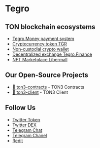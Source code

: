 Tegro
===========================

## TON blockchain ecosystems
- [Tegro.Money payment system](https://tegro.money)
- [Cryptocurrency token TGR](https://tegro.io)
- [Non-custodial crypto wallet](https://wallet.tegro.io)
- [Decentralized exchange Tegro.Finance](https://tegro.finance)
- [NFT Marketplace Libermall](https://libermall.com)

## Our Open-Source Projects
- [🧨 ton3-contracts](https://github.com/TegroTON/ton3-contracts) - TON3 Contracts
- [🧨 ton3-client](https://github.com/TegroTON/ton3-client) - TON3 Client

## Follow Us
- [Twitter Token](https://twitter.com/tgrtoken)
- [Twitter DEX](https://twitter.com/tegrodex)
- [Telegram Chat](https://t.me/TegroForum)
- [Telegram Chanel](https://t.me/Tegro_Money)
- [Redit](https://www.reddit.com/r/Tegro/)
